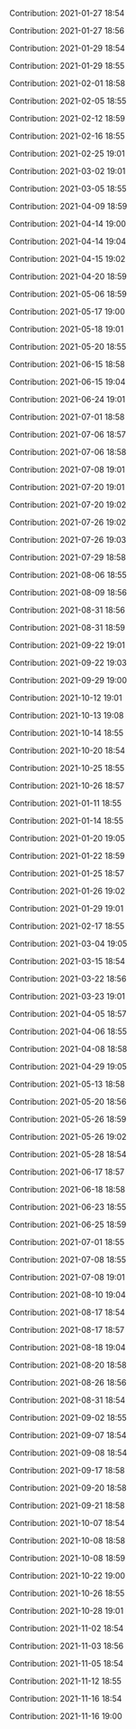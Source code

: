 Contribution: 2021-01-27 18:54

Contribution: 2021-01-27 18:56

Contribution: 2021-01-29 18:54

Contribution: 2021-01-29 18:55

Contribution: 2021-02-01 18:58

Contribution: 2021-02-05 18:55

Contribution: 2021-02-12 18:59

Contribution: 2021-02-16 18:55

Contribution: 2021-02-25 19:01

Contribution: 2021-03-02 19:01

Contribution: 2021-03-05 18:55

Contribution: 2021-04-09 18:59

Contribution: 2021-04-14 19:00

Contribution: 2021-04-14 19:04

Contribution: 2021-04-15 19:02

Contribution: 2021-04-20 18:59

Contribution: 2021-05-06 18:59

Contribution: 2021-05-17 19:00

Contribution: 2021-05-18 19:01

Contribution: 2021-05-20 18:55

Contribution: 2021-06-15 18:58

Contribution: 2021-06-15 19:04

Contribution: 2021-06-24 19:01

Contribution: 2021-07-01 18:58

Contribution: 2021-07-06 18:57

Contribution: 2021-07-06 18:58

Contribution: 2021-07-08 19:01

Contribution: 2021-07-20 19:01

Contribution: 2021-07-20 19:02

Contribution: 2021-07-26 19:02

Contribution: 2021-07-26 19:03

Contribution: 2021-07-29 18:58

Contribution: 2021-08-06 18:55

Contribution: 2021-08-09 18:56

Contribution: 2021-08-31 18:56

Contribution: 2021-08-31 18:59

Contribution: 2021-09-22 19:01

Contribution: 2021-09-22 19:03

Contribution: 2021-09-29 19:00

Contribution: 2021-10-12 19:01

Contribution: 2021-10-13 19:08

Contribution: 2021-10-14 18:55

Contribution: 2021-10-20 18:54

Contribution: 2021-10-25 18:55

Contribution: 2021-10-26 18:57

Contribution: 2021-01-11 18:55

Contribution: 2021-01-14 18:55

Contribution: 2021-01-20 19:05

Contribution: 2021-01-22 18:59

Contribution: 2021-01-25 18:57

Contribution: 2021-01-26 19:02

Contribution: 2021-01-29 19:01

Contribution: 2021-02-17 18:55

Contribution: 2021-03-04 19:05

Contribution: 2021-03-15 18:54

Contribution: 2021-03-22 18:56

Contribution: 2021-03-23 19:01

Contribution: 2021-04-05 18:57

Contribution: 2021-04-06 18:55

Contribution: 2021-04-08 18:58

Contribution: 2021-04-29 19:05

Contribution: 2021-05-13 18:58

Contribution: 2021-05-20 18:56

Contribution: 2021-05-26 18:59

Contribution: 2021-05-26 19:02

Contribution: 2021-05-28 18:54

Contribution: 2021-06-17 18:57

Contribution: 2021-06-18 18:58

Contribution: 2021-06-23 18:55

Contribution: 2021-06-25 18:59

Contribution: 2021-07-01 18:55

Contribution: 2021-07-08 18:55

Contribution: 2021-07-08 19:01

Contribution: 2021-08-10 19:04

Contribution: 2021-08-17 18:54

Contribution: 2021-08-17 18:57

Contribution: 2021-08-18 19:04

Contribution: 2021-08-20 18:58

Contribution: 2021-08-26 18:56

Contribution: 2021-08-31 18:54

Contribution: 2021-09-02 18:55

Contribution: 2021-09-07 18:54

Contribution: 2021-09-08 18:54

Contribution: 2021-09-17 18:58

Contribution: 2021-09-20 18:58

Contribution: 2021-09-21 18:58

Contribution: 2021-10-07 18:54

Contribution: 2021-10-08 18:58

Contribution: 2021-10-08 18:59

Contribution: 2021-10-22 19:00

Contribution: 2021-10-26 18:55

Contribution: 2021-10-28 19:01

Contribution: 2021-11-02 18:54

Contribution: 2021-11-03 18:56

Contribution: 2021-11-05 18:54

Contribution: 2021-11-12 18:55

Contribution: 2021-11-16 18:54

Contribution: 2021-11-16 19:00

